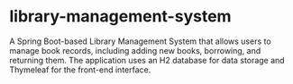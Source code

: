 # library-management-system
A Spring Boot-based Library Management System that allows users to manage book records, including adding new books, borrowing, and returning them. The application uses an H2 database for data storage and Thymeleaf for the front-end interface.
